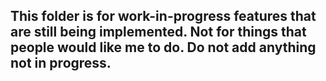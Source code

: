 ## This folder is for work-in-progress features that are still being implemented. Not for things that people would like me to do. Do not add anything not in progress. ##
